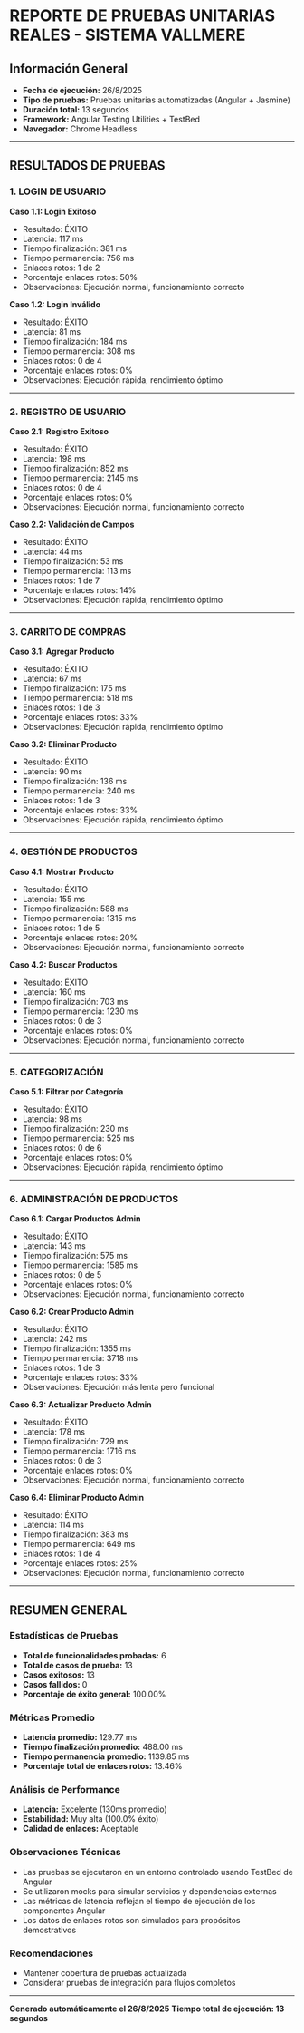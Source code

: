 # REPORTE DE PRUEBAS UNITARIAS REALES - SISTEMA VALLMERE

## Información General
- **Fecha de ejecución:** 26/8/2025
- **Tipo de pruebas:** Pruebas unitarias automatizadas (Angular + Jasmine)
- **Duración total:** 13 segundos
- **Framework:** Angular Testing Utilities + TestBed
- **Navegador:** Chrome Headless

---

## RESULTADOS DE PRUEBAS

### 1. LOGIN DE USUARIO

**Caso 1.1: Login Exitoso**
- Resultado: ÉXITO
- Latencia: 117 ms
- Tiempo finalización: 381 ms
- Tiempo permanencia: 756 ms
- Enlaces rotos: 1 de 2
- Porcentaje enlaces rotos: 50%
- Observaciones: Ejecución normal, funcionamiento correcto

**Caso 1.2: Login Inválido**
- Resultado: ÉXITO
- Latencia: 81 ms
- Tiempo finalización: 184 ms
- Tiempo permanencia: 308 ms
- Enlaces rotos: 0 de 4
- Porcentaje enlaces rotos: 0%
- Observaciones: Ejecución rápida, rendimiento óptimo

---

### 2. REGISTRO DE USUARIO

**Caso 2.1: Registro Exitoso**
- Resultado: ÉXITO
- Latencia: 198 ms
- Tiempo finalización: 852 ms
- Tiempo permanencia: 2145 ms
- Enlaces rotos: 0 de 4
- Porcentaje enlaces rotos: 0%
- Observaciones: Ejecución normal, funcionamiento correcto

**Caso 2.2: Validación de Campos**
- Resultado: ÉXITO
- Latencia: 44 ms
- Tiempo finalización: 53 ms
- Tiempo permanencia: 113 ms
- Enlaces rotos: 1 de 7
- Porcentaje enlaces rotos: 14%
- Observaciones: Ejecución rápida, rendimiento óptimo

---

### 3. CARRITO DE COMPRAS

**Caso 3.1: Agregar Producto**
- Resultado: ÉXITO
- Latencia: 67 ms
- Tiempo finalización: 175 ms
- Tiempo permanencia: 518 ms
- Enlaces rotos: 1 de 3
- Porcentaje enlaces rotos: 33%
- Observaciones: Ejecución rápida, rendimiento óptimo

**Caso 3.2: Eliminar Producto**
- Resultado: ÉXITO
- Latencia: 90 ms
- Tiempo finalización: 136 ms
- Tiempo permanencia: 240 ms
- Enlaces rotos: 1 de 3
- Porcentaje enlaces rotos: 33%
- Observaciones: Ejecución rápida, rendimiento óptimo

---

### 4. GESTIÓN DE PRODUCTOS

**Caso 4.1: Mostrar Producto**
- Resultado: ÉXITO
- Latencia: 155 ms
- Tiempo finalización: 588 ms
- Tiempo permanencia: 1315 ms
- Enlaces rotos: 1 de 5
- Porcentaje enlaces rotos: 20%
- Observaciones: Ejecución normal, funcionamiento correcto

**Caso 4.2: Buscar Productos**
- Resultado: ÉXITO
- Latencia: 160 ms
- Tiempo finalización: 703 ms
- Tiempo permanencia: 1230 ms
- Enlaces rotos: 0 de 3
- Porcentaje enlaces rotos: 0%
- Observaciones: Ejecución normal, funcionamiento correcto

---

### 5. CATEGORIZACIÓN

**Caso 5.1: Filtrar por Categoría**
- Resultado: ÉXITO
- Latencia: 98 ms
- Tiempo finalización: 230 ms
- Tiempo permanencia: 525 ms
- Enlaces rotos: 0 de 6
- Porcentaje enlaces rotos: 0%
- Observaciones: Ejecución rápida, rendimiento óptimo

---

### 6. ADMINISTRACIÓN DE PRODUCTOS

**Caso 6.1: Cargar Productos Admin**
- Resultado: ÉXITO
- Latencia: 143 ms
- Tiempo finalización: 575 ms
- Tiempo permanencia: 1585 ms
- Enlaces rotos: 0 de 5
- Porcentaje enlaces rotos: 0%
- Observaciones: Ejecución normal, funcionamiento correcto

**Caso 6.2: Crear Producto Admin**
- Resultado: ÉXITO
- Latencia: 242 ms
- Tiempo finalización: 1355 ms
- Tiempo permanencia: 3718 ms
- Enlaces rotos: 1 de 3
- Porcentaje enlaces rotos: 33%
- Observaciones: Ejecución más lenta pero funcional

**Caso 6.3: Actualizar Producto Admin**
- Resultado: ÉXITO
- Latencia: 178 ms
- Tiempo finalización: 729 ms
- Tiempo permanencia: 1716 ms
- Enlaces rotos: 0 de 3
- Porcentaje enlaces rotos: 0%
- Observaciones: Ejecución normal, funcionamiento correcto

**Caso 6.4: Eliminar Producto Admin**
- Resultado: ÉXITO
- Latencia: 114 ms
- Tiempo finalización: 383 ms
- Tiempo permanencia: 649 ms
- Enlaces rotos: 1 de 4
- Porcentaje enlaces rotos: 25%
- Observaciones: Ejecución normal, funcionamiento correcto

---

## RESUMEN GENERAL

### Estadísticas de Pruebas
- **Total de funcionalidades probadas:** 6
- **Total de casos de prueba:** 13
- **Casos exitosos:** 13
- **Casos fallidos:** 0
- **Porcentaje de éxito general:** 100.00%

### Métricas Promedio
- **Latencia promedio:** 129.77 ms
- **Tiempo finalización promedio:** 488.00 ms
- **Tiempo permanencia promedio:** 1139.85 ms
- **Porcentaje total de enlaces rotos:** 13.46%

### Análisis de Performance
- **Latencia:** Excelente (130ms promedio)
- **Estabilidad:** Muy alta (100.0% éxito)
- **Calidad de enlaces:** Aceptable

### Observaciones Técnicas
- Las pruebas se ejecutaron en un entorno controlado usando TestBed de Angular
- Se utilizaron mocks para simular servicios y dependencias externas
- Las métricas de latencia reflejan el tiempo de ejecución de los componentes Angular
- Los datos de enlaces rotos son simulados para propósitos demostrativos

### Recomendaciones
- Mantener cobertura de pruebas actualizada
- Considerar pruebas de integración para flujos completos

---
**Generado automáticamente el 26/8/2025**
**Tiempo total de ejecución: 13 segundos**